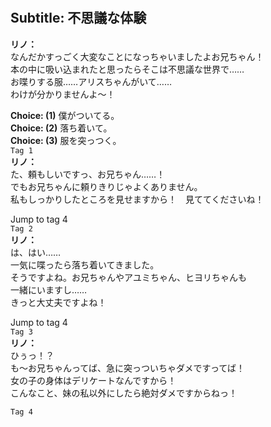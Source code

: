 # 

  
## Subtitle: 不思議な体験
  
**リノ：**  
なんだかすっごく大変なことになっちゃいましたよお兄ちゃん！  
本の中に吸い込まれたと思ったらそこは不思議な世界で……  
お喋りする服……アリスちゃんがいて……  
わけが分かりませんよ～！  
  
**Choice: (1)**  僕がついてる。  
**Choice: (2)**  落ち着いて。  
**Choice: (3)**  服を突っつく。  
`Tag 1`  
**リノ：**  
た、頼もしいですっ、お兄ちゃん……！  
でもお兄ちゃんに頼りきりじゃよくありません。  
私もしっかりしたところを見せますから！　見ててくださいね！  
  
Jump to tag 4  
`Tag 2`  
**リノ：**  
は、はい……  
一気に喋ったら落ち着いてきました。  
そうですよね。お兄ちゃんやアユミちゃん、ヒヨリちゃんも  
一緒にいますし……  
きっと大丈夫ですよね！  
  
Jump to tag 4  
`Tag 3`  
**リノ：**  
ひぅっ！？  
も～お兄ちゃんってば、急に突っついちゃダメですってば！  
女の子の身体はデリケートなんですから！  
こんなこと、妹の私以外にしたら絶対ダメですからねっ！  
  
`Tag 4`  
